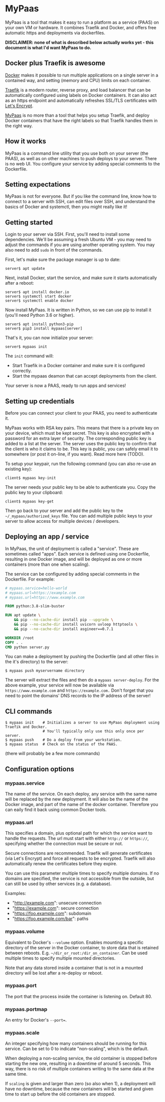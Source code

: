 # MyPaas

MyPaas is a tool that makes it easy to run a platform as a service (PAAS)
on your own VM or hardware. It combines Traefik and Docker, and offers free
automatic https and deployments via dockerfiles.

**DISCLAIMER: none of what is described below actually works yet - this document is what I'd want MyPaas to do.**

## Docker plus Traefik is awesome

[Docker](https://en.wikipedia.org/wiki/Docker_(software)) makes it
possible to run multiple applications on a single server in a contained
way, and setting (memory and CPU) limits on each container.

[Traefik](https://traefik.io/) is a modern router, reverse proxy, and
load balancer that can be automatically configured using labels on
Docker containers. It can also act as an https endpoint and
automatically refreshes SSL/TLS certificates with [Let's Encrypt](https://letsencrypt.org/).

[MyPaas](https://github.com/almarklein/mypaas) is no more than a tool
that helps you setup Traefik, and deploy Docker containers that have
the right labels so that Traefik handles them in the right way.


## How it works

MyPaas is a command line utility that you use both on your server (the PAAS),
as well as on other machines to push deploys to your server. There is no
web UI. You configure your service by adding special comments to the Dockerfile.


## Setting expectations

MyPaas is not for everyone. But if you like the command line, know how
to connect to a server with SSH, can edit files over SSH, and understand
the basics of Docker and systemctl, then you might really like it!


## Getting started

Login to your server via SSH. First, you'll need to install some
dependencies. We'll be assuming a fresh Ubuntu VM - you may need to
adjust the commands if you are using another operating system. You may
also need to add `sudo` in front of the commands.

First, let's make sure the package manager is up to date:
```
server$ apt update
```

Next, install Docker, start the service, and make sure it starts automatically after a reboot:
```
server$ apt install docker.io
server$ systemctl start docker
server$ systemctl enable docker
```

Now install MyPaas. It is written in Python, so we can use pip to install it (you'll need Python 3.6 or higher).
```
server$ apt install python3-pip
server$ pip3 install mypaas[server]
```

That's it, you can now initialize your server:
```
server$ mypaas init
```

The `init` command will:
* Start Traefik in a Docker container and make sure it is configured correctly.
* Start the mypaas deamon that can accept deployments from the client.

Your server is now a PAAS, ready to run apps and services!


## Setting up credentials

Before you can connect your client to your PAAS, you need to authenticate it.

MyPaas works with RSA key pairs. This means that there is a private key on
your device, which must be kept secret. This key is also encrypted with a
password for an extra layer of security. The corresponding public key is
added to a list at the server. The server uses the public key to confirm that
the client is who it claims to be. This key is public, you can safely email it
to somewhere (or post it on-line, if you want). Read more here (TODO).

To setup your keypair, run the following command (you can also re-use an existing key):
```
client$ mypaas key-init
```

The server needs your public key to be able to authenticate you.
Copy the public key to your clipboard:
```
client$ mypaas key-get
```

Then go back to your server and add the public key to the
`~/_mypaas/authorized_keys` file. You can add multiple public keys to
your server to allow access for multiple devices / developers.


## Deploying an app / service

In MyPaas, the unit of deployment is called a "service". These are
sometimes called "apps". Each service is defined using one Dockerfile,
resulting in one Docker image, and will be deployed as one or more
containers (more than one when scaling).

The service can be configured by adding special comments in the Dockerfile. For example:
```Dockerfile
# mypaas.service=hello-world
# mypaas.url=https://example.com
# mypaas.url=https://www.example.com

FROM python:3.8-slim-buster

RUN apt update \
    && pip --no-cache-dir install pip --upgrade \
    && pip --no-cache-dir install uvicorn uvloop httptools \
    && pip --no-cache-dir install asgineer==0.7.1

WORKDIR /root
COPY . .
CMD python server.py
```

You can make a deployment by pushing the Dockerfile (and all other files in the
it's directory) to the server:
```
$ mypaas push myservername directory
```

The server will extract the files and then do a `mypaas server-deploy`. For the above example,
your service will now be available via `https://www.example.com` and `https://example.com.`
Don't forget that you need to point the domains' DNS records to the IP address of the server!


## CLI commands

```
$ mypaas init    # Initializes a server to use MyPaas deployment using Traefik and Docker.
                 # You'll typically only use this only once per server.
$ mypaas push    # Do a deploy from your workstation.
$ mypaas status  # Check on the status of the PAAS.
```

(there will probably be a few more commands)


## Configuration options

### mypaas.service

The name of the service. On each deploy, any service with the same name
will be replaced by the new deployment. It will also be the name of the
Docker image, and part of the name of the docker container. Therefore you can
eaily find it back using common Docker tools.

### mypaas.url

This specifies a domain, plus optional path for which the service want to
handle the requests. The url must start with either `http://` or `https://`,
specifying whether the connection must be secure or not.

Secure connections are recommended. Traefik will generate certificates
(via Let's Encrypt) and force all requests to be encrypted. Traefik
will also automatically renew the certificates before they expire.

You can use this parameter multiple times to specify multiple domains.
If no domains are specified, the service is not accessible from the outside,
but can still be used by other services (e.g. a database).

Examples:

* "http://example.com": unsecure connection
* "https://example.com": secure connection
* "https://foo.example.com": subdomain
* "https://foo.example.com/bar": paths

### mypaas.volume

Equivalent to Docker's `--volume` option. Enables mounting a specific
directory of the server in the Docker container, to store data that is
retained between reboots. E.g. `~/dir_or_root:/dir_on_container`.
Can be used multiple times to specify multiple mounted directories.

Note that any data stored inside a container that is not in a mounted
directory will be lost after a re-deploy or reboot.

### mypaas.port

The port that the process inside the container is listening on. Default 80.

### mypaas.portmap

An entry for Docker's `--port=`.

### mypaas.scale

An integer specifying how many containers should be running for this service.
Can be set to 0 to indicate "non-scaling", which is the default.

When deploying a non-scaling service, the old container is stopped
before starting the new one, resulting in a downtime of around 5
seconds. This way, there is no risk of multiple containers writing to
the same data at the same time.

If `scaling` is given and larger than zero (so also when 1), a
deployment will have no downtime, because the new containers will be
started and given time to start up before the old containers are
stopped.
